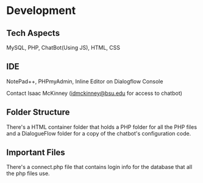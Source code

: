 # Development

## Tech Aspects
MySQL, PHP, ChatBot(Using JS), HTML, CSS

## IDE
NotePad++, PHPmyAdmin, Inline Editor on Dialogflow Console

Contact Isaac McKinney (idmckinney@bsu.edu for access to chatbot)

## Folder Structure
There's a HTML container folder that holds a PHP folder for all the PHP files and a DialogueFlow folder for a copy of the chatbot's configuration code.

## Important Files
There's a connect.php file that contains login info for the database that all the php files use.
